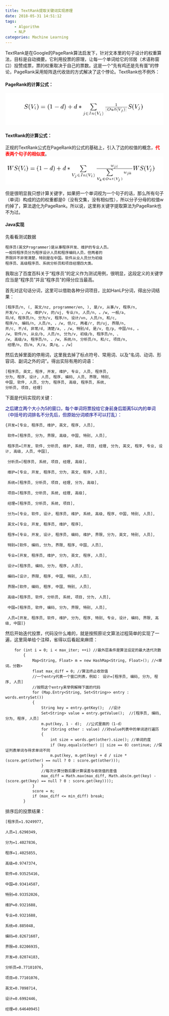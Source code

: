 ```yaml
---
title: TextRank提取关键词实现原理
date: 2018-05-31 14:51:12
tags: 
	- Algorithm
	- NLP
categories: Machine Learning
---
```


TextRank是在Google的PageRank算法启发下，针对文本里的句子设计的权重算法，目标是自动摘要。它利用投票的原理，让每一个单词给它的邻居（术语称窗口）投赞成票，票的权重取决于自己的票数。这是一个“先有鸡还是先有蛋”的悖论，PageRank采用矩阵迭代收敛的方式解决了这个悖论。TextRank也不例外：

#### PageRank的计算公式：

![创新扩散曲线](https://raw.githubusercontent.com/Hunglish/Blog-Photos/master/picture/20180531TR-01.jpg)

#### TextRank的计算公式：

正规的TextRank公式在PageRank的公式的基础上，引入了边的权值的概念，<font color = red>**代表两个句子的相似度**</font>。
![创新扩散曲线](https://raw.githubusercontent.com/Hunglish/Blog-Photos/master/picture/20180531TR-02.jpg)

但是很明显我只想计算关键字，如果把一个单词视为一个句子的话，那么所有句子（单词）构成的边的权重都是0（没有交集，没有相似性），所以分子分母的权值w约掉了，算法退化为PageRank。所以说，这里称关键字提取算法为PageRank也不为过。

#### Java实现

先看看测试数据

```
程序员(英文Programmer)是从事程序开发、维护的专业人员。
一般将程序员分为程序设计人员和程序编码人员，但两者的
界限并不非常清楚，特别是在中国。软件从业人员分为初级
程序员、高级程序员、系统分析员和项目经理四大类。
```

我取出了百度百科关于“程序员”的定义作为测试用例，很明显，这段定义的关键字应当是“程序员”并且“程序员”的得分应当最高。

首先对这句话分词，这里可以借助各种分词项目，比如HanLP分词，得出分词结果：

```
[程序员/n, (, 英文/nz, programmer/en, ), 是/v, 从事/v, 程序/n, 
开发/v, 、/w, 维护/v, 的/uj, 专业/n, 人员/n, 。/w, 一般/a, 
将/d, 程序员/n, 分为/v, 程序/n, 设计/vn, 人员/n, 和/c, 
程序/n, 编码/n, 人员/n, ，/w, 但/c, 两者/r, 的/uj, 界限/n, 
并/c, 不/d, 非常/d, 清楚/a, ，/w, 特别/d, 是/v, 在/p, 中国/ns, 。
/w, 软件/n, 从业/b, 人员/n, 分为/v, 初级/b, 程序员/n, 、
/w, 高级/a, 程序员/n, 、/w, 系统/n, 分析员/n, 和/c, 项目/n,
 经理/n, 四/m, 大/a, 类/q, 。/w]
```
然后去掉里面的停用词，这里我去掉了标点符号、常用词、以及“名词、动词、形容词、副词之外的词”。得出实际有用的词语：

```
[程序员, 英文, 程序, 开发, 维护, 专业, 人员, 程序员, 
分为, 程序, 设计, 人员, 程序, 编码, 人员, 界限, 特别, 
中国, 软件, 人员, 分为, 程序员, 高级, 程序员, 系统, 
分析员, 项目, 经理]
```
下面是代码实现的关键：

<font color = navy>之后建立两个大小为5的窗口，每个单词将票投给它身前身后距离5以内的单词（中括号的词排名不分先后，但原始分词顺序不可以打乱）：</font>

```
{开发=[专业, 程序员, 维护, 英文, 程序, 人员],

 软件=[程序员, 分为, 界限, 高级, 中国, 特别, 人员],

 程序员=[开发, 软件, 分析员, 维护, 系统, 项目, 经理, 分为, 英文, 程序, 专业, 设计, 高级, 人员, 中国],

 分析员=[程序员, 系统, 项目, 经理, 高级],

 维护=[专业, 开发, 程序员, 分为, 英文, 程序, 人员],

 系统=[程序员, 分析员, 项目, 经理, 分为, 高级],

 项目=[程序员, 分析员, 系统, 经理, 高级],

 经理=[程序员, 分析员, 系统, 项目],

 分为=[专业, 软件, 设计, 程序员, 维护, 系统, 高级, 程序, 中国, 特别, 人员],

 英文=[专业, 开发, 程序员, 维护, 程序],

 程序=[专业, 开发, 设计, 程序员, 编码, 维护, 界限, 分为, 英文, 特别, 人员],

 特别=[软件, 编码, 分为, 界限, 程序, 中国, 人员],

 专业=[开发, 程序员, 维护, 分为, 英文, 程序, 人员],

 设计=[程序员, 编码, 分为, 程序, 人员],

 编码=[设计, 界限, 程序, 中国, 特别, 人员],

 界限=[软件, 编码, 程序, 中国, 特别, 人员],

 高级=[程序员, 软件, 分析员, 系统, 项目, 分为, 人员],

 中国=[程序员, 软件, 编码, 分为, 界限, 特别, 人员],

 人员=[开发, 程序员, 软件, 维护, 分为, 程序, 特别, 专业, 设计, 编码, 界限, 高级, 中国]}
```
然后开始迭代投票，代码没什么难的，就是按照原论文算法过程简单的实现了一遍，这里简单给个注释，省得以后看起来麻烦：

```
	for (int i = 0; i < max_iter; ++i) //最外层条件是算法设定的最大迭代次数
        {
            Map<String, Float> m = new HashMap<String, Float>(); //<单词，分数>
            float max_diff = 0; //算法终止收敛值
            //一个entry代表一个窗口列表，例如： 设计=[程序员, 编码, 分为, 程序, 人员]
            //按照这个entry来举例解释下面的代码
            for (Map.Entry<String, Set<String>> entry : words.entrySet()) 
            {
                String key = entry.getKey();  //设计
                Set<String> value = entry.getValue();  //[程序员, 编码, 分为, 程序, 人员]
                m.put(key, 1 - d);  //公式里面的（1-d）
                for (String other : value) //对value列表中的单词进行遍历
                {
                    int size = words.get(other).size(); //单词的度
                    if (key.equals(other) || size == 0) continue; //保证列表单词与待求单词不同
                    m.put(key, m.get(key) + d / size * (score.get(other) == null ? 0 : score.get(other)));
                }
                //每次计算分数后要计算误差与收敛值的差值
                max_diff = Math.max(max_diff, Math.abs(m.get(key) - (score.get(key) == null ? 0 : score.get(key))));
            }
            score = m;
            if (max_diff <= min_diff) break;
        }
```
排序后的投票结果：

```
[程序员=1.9249977,

人员=1.6290349,

分为=1.4027836,

程序=1.4025855,

高级=0.9747374,

软件=0.93525416,

中国=0.93414587,

特别=0.93352026,

维护=0.9321688,

专业=0.9321688,

系统=0.885048,

编码=0.82671607,

界限=0.82206935,

开发=0.82074183,

分析员=0.77101076,

项目=0.77101076,

英文=0.7098714,

设计=0.6992446,

经理=0.64640945]
```

